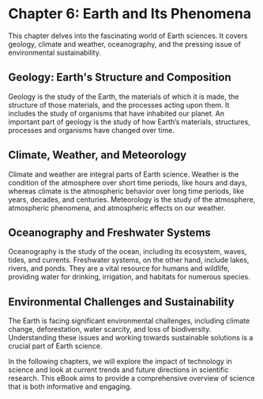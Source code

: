 # Chapter 6: Earth and Its Phenomena

This chapter delves into the fascinating world of Earth sciences. It covers geology, climate and weather, oceanography, and the pressing issue of environmental sustainability.

## Geology: Earth's Structure and Composition

Geology is the study of the Earth, the materials of which it is made, the structure of those materials, and the processes acting upon them. It includes the study of organisms that have inhabited our planet. An important part of geology is the study of how Earth’s materials, structures, processes and organisms have changed over time.

## Climate, Weather, and Meteorology

Climate and weather are integral parts of Earth science. Weather is the condition of the atmosphere over short time periods, like hours and days, whereas climate is the atmospheric behavior over long time periods, like years, decades, and centuries. Meteorology is the study of the atmosphere, atmospheric phenomena, and atmospheric effects on our weather.

## Oceanography and Freshwater Systems

Oceanography is the study of the ocean, including its ecosystem, waves, tides, and currents. Freshwater systems, on the other hand, include lakes, rivers, and ponds. They are a vital resource for humans and wildlife, providing water for drinking, irrigation, and habitats for numerous species.

## Environmental Challenges and Sustainability

The Earth is facing significant environmental challenges, including climate change, deforestation, water scarcity, and loss of biodiversity. Understanding these issues and working towards sustainable solutions is a crucial part of Earth science.

In the following chapters, we will explore the impact of technology in science and look at current trends and future directions in scientific research. This eBook aims to provide a comprehensive overview of science that is both informative and engaging.

